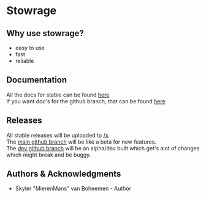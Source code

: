 # Stowrage

## Why use stowrage?

- easy to use
- fast
- reliable

## Documentation

All the docs for stable can be found [here](https://deno.land/x/stowrage/docs/docs.md)  
If you want doc's for the github branch, that can be found [here](https://github.com/SkyStar-modules/Stowrage/blob/main/docs/docs.md)

## Releases

All stable releases will be uploaded to [/x](https://deno.land/x/stowrage).  
The [main github branch](https://github.com/SkyStar-modules/Stowrage) will be like a beta for new features.  
The [dev github branch](https://github.com/SkyStar-modules/Stowrage/tree/dev) will be an alpha/dev built which get's alot of changes which might break and be buggy.

## Authors & Acknowledgments

- Skyler "MierenMans" van Boheemen - Author
